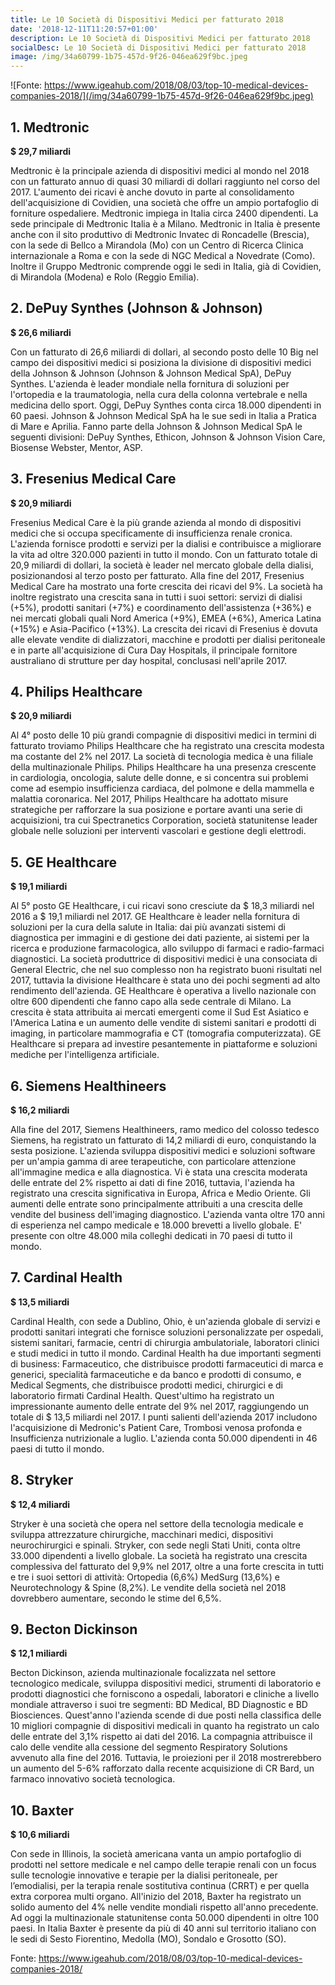 ```yaml
---
title: Le 10 Società di Dispositivi Medici per fatturato 2018
date: '2018-12-11T11:20:57+01:00'
description: Le 10 Società di Dispositivi Medici per fatturato 2018
socialDesc: Le 10 Società di Dispositivi Medici per fatturato 2018
image: /img/34a60799-1b75-457d-9f26-046ea629f9bc.jpeg
---
```

![Fonte: https://www.igeahub.com/2018/08/03/top-10-medical-devices-companies-2018/](/img/34a60799-1b75-457d-9f26-046ea629f9bc.jpeg)

## 1. Medtronic

**$ 29,7 miliardi**

Medtronic è la principale azienda di dispositivi medici al mondo nel 2018 con un fatturato annuo di quasi 30 miliardi di dollari raggiunto nel corso del 2017. L'aumento dei ricavi è anche dovuto in parte al consolidamento dell'acquisizione di Covidien, una società che offre un ampio portafoglio di forniture ospedaliere. Medtronic impiega in Italia circa 2400 dipendenti. La sede principale di Medtronic Italia è a Milano. Medtronic in Italia è presente anche con il sito produttivo di Medtronic Invatec di Roncadelle (Brescia), con la sede di Bellco a Mirandola (Mo) con un Centro di Ricerca Clinica internazionale a Roma e con la sede di NGC Medical a Novedrate (Como). Inoltre il Gruppo Medtronic comprende oggi le sedi in Italia, già di Covidien, di Mirandola (Modena) e Rolo (Reggio Emilia).

## 2. DePuy Synthes (Johnson & Johnson)

**$ 26,6 miliardi**

Con un fatturato di 26,6 miliardi di dollari, al secondo posto delle 10 Big nel campo dei dispositivi medici si posiziona la divisione di dispositivi medici della Johnson & Johnson (Johnson & Johnson Medical SpA), DePuy Synthes. L'azienda è leader mondiale nella fornitura di soluzioni per l'ortopedia e la traumatologia, nella cura della colonna vertebrale e nella medicina dello sport. Oggi, DePuy Synthes conta circa 18.000 dipendenti in 60 paesi. Johnson & Johnson Medical SpA ha le sue sedi in Italia a Pratica di Mare e Aprilia. Fanno parte della Johnson & Johnson Medical SpA le seguenti divisioni: DePuy Synthes, Ethicon, Johnson & Johnson Vision Care, Biosense Webster, Mentor, ASP.

## 3. Fresenius Medical Care

**$ 20,9 miliardi**

Fresenius Medical Care è la più grande azienda al mondo di dispositivi medici che si occupa specificamente di insufficienza renale cronica. L'azienda fornisce prodotti e servizi per la dialisi e contribuisce a migliorare la vita ad oltre 320.000 pazienti in tutto il mondo. Con un fatturato totale di 20,9 miliardi di dollari, la società è leader nel mercato globale della dialisi, posizionandosi al terzo posto per fatturato. Alla fine del 2017, Fresenius Medical Care ha mostrato una forte crescita dei ricavi del 9%. La società ha inoltre registrato una crescita sana in tutti i suoi settori: servizi di dialisi (+5%), prodotti sanitari (+7%) e coordinamento dell'assistenza (+36%) e nei mercati globali quali Nord America (+9%), EMEA (+6%), America Latina (+15%) e Asia-Pacifico (+13%). La crescita dei ricavi di Fresenius è dovuta alle elevate vendite di dializzatori, macchine e prodotti per dialisi peritoneale e in parte all'acquisizione di Cura Day Hospitals, il principale fornitore australiano di strutture per day hospital, conclusasi nell'aprile 2017.

## 4. Philips Healthcare

**$ 20,9 miliardi**

Al 4° posto delle 10 più grandi compagnie di dispositivi medici in termini di fatturato troviamo Philips Healthcare che ha registrato una crescita modesta ma costante del 2% nel 2017. La società di tecnologia medica è una filiale della multinazionale Philips. Philips Healthcare ha una presenza crescente in cardiologia, oncologia, salute delle donne, e si concentra sui problemi come ad esempio insufficienza cardiaca, del polmone e della mammella e malattia coronarica. Nel 2017, Philips Healthcare ha adottato misure strategiche per rafforzare la sua posizione e portare avanti una serie di acquisizioni, tra cui Spectranetics Corporation, società statunitense leader globale nelle soluzioni per interventi vascolari e gestione degli elettrodi.

## 5. GE Healthcare

**$ 19,1 miliardi**

Al 5° posto GE Healthcare, i cui ricavi sono cresciute da $ 18,3 miliardi nel 2016 a $ 19,1 miliardi nel 2017. GE Healthcare è leader nella fornitura di soluzioni per la cura della salute in Italia: dai più avanzati sistemi di diagnostica per immagini e di gestione dei dati paziente, ai sistemi per la ricerca e produzione farmacologica, allo sviluppo di farmaci e radio-farmaci diagnostici. La società produttrice di dispositivi medici è una consociata di General Electric, che nel suo complesso non ha registrato buoni risultati nel 2017, tuttavia la divisione Healthcare è stata uno dei pochi segmenti ad alto rendimento dell'azienda. GE Healthcare è operativa a livello nazionale con oltre 600 dipendenti che fanno capo alla sede centrale di Milano. La crescita è stata attribuita ai mercati emergenti come il Sud Est Asiatico e l'America Latina e un aumento delle vendite di sistemi sanitari e prodotti di imaging, in particolare mammografia e CT (tomografia computerizzata). GE Healthcare si prepara ad investire pesantemente in piattaforme e soluzioni mediche per l'intelligenza artificiale.

## 6. Siemens Healthineers

**$ 16,2 miliardi**

Alla fine del 2017, Siemens Healthineers, ramo medico del colosso tedesco Siemens, ha registrato un fatturato di 14,2 miliardi di euro, conquistando la sesta posizione. L'azienda sviluppa dispositivi medici e soluzioni software per un'ampia gamma di aree terapeutiche, con particolare attenzione all'immagine medica e alla diagnostica. Vi è stata una crescita moderata delle entrate del 2% rispetto ai dati di fine 2016, tuttavia, l'azienda ha registrato una crescita significativa in Europa, Africa e Medio Oriente. Gli aumenti delle entrate sono principalmente attribuiti a una crescita delle vendite del business dell'imaging diagnostico. L'azienda vanta oltre 170 anni di esperienza nel campo medicale e 18.000 brevetti a livello globale. E' presente con oltre 48.000 mila colleghi dedicati in 70 paesi di tutto il mondo.

## 7. Cardinal Health

**$ 13,5 miliardi**

Cardinal Health, con sede a Dublino, Ohio, è un'azienda globale di servizi e prodotti sanitari integrati che fornisce soluzioni personalizzate per ospedali, sistemi sanitari, farmacie, centri di chirurgia ambulatoriale, laboratori clinici e studi medici in tutto il mondo. Cardinal Health ha due importanti segmenti di business: Farmaceutico, che distribuisce prodotti farmaceutici di marca e generici, specialità farmaceutiche e da banco e prodotti di consumo, e Medical Segments, che distribuisce prodotti medici, chirurgici e di laboratorio firmati Cardinal Health. Quest'ultimo  ha registrato un impressionante aumento delle entrate del 9% nel 2017, raggiungendo un totale di $ 13,5 miliardi nel 2017. I punti salienti dell'azienda 2017 includono l'acquisizione di Medronic's Patient Care, Trombosi venosa profonda e Insufficienza nutrizionale a luglio. L'azienda conta 50.000 dipendenti in 46 paesi di tutto il mondo.

## 8. Stryker

**$ 12,4 miliardi**

Stryker è una società che opera nel settore della tecnologia medicale e sviluppa attrezzature chirurgiche, macchinari medici, dispositivi neurochirurgici e spinali. Stryker, con sede negli Stati Uniti, conta oltre 33.000 dipendenti a livello globale. La società ha registrato una crescita complessiva del fatturato del 9,9% nel 2017, oltre a una forte crescita in tutti e tre i suoi settori di attività: Ortopedia (6,6%) MedSurg (13,6%) e Neurotechnology & Spine (8,2%). Le vendite della società nel 2018 dovrebbero aumentare, secondo le stime del 6,5%.

## 9. Becton Dickinson

**$ 12,1 miliardi**

Becton Dickinson, azienda multinazionale focalizzata nel settore tecnologico medicale, sviluppa dispositivi medici, strumenti di laboratorio e prodotti diagnostici che forniscono a ospedali, laboratori e cliniche a livello mondiale attraverso  i suoi tre segmenti: BD Medical, BD Diagnostic e  BD Biosciences. Quest'anno l'azienda scende di due posti nella classifica delle 10 migliori compagnie di dispositivi medicali in quanto ha registrato un calo delle entrate del 3,1% rispetto ai dati del 2016. La compagnia attribuisce il calo delle vendite alla cessione del segmento Respiratory Solutions avvenuto alla fine del 2016. Tuttavia, le proiezioni per il 2018 mostrerebbero un aumento del 5-6% rafforzato dalla recente acquisizione di CR Bard, un farmaco innovativo società tecnologica.

## 10. Baxter

**$ 10,6 miliardi**

Con sede in Illinois, la società americana vanta un ampio portafoglio di prodotti nel settore medicale e nel campo delle terapie renali con un focus sulle tecnologie innovative e terapie per la dialisi peritoneale, per l’emodialisi, per la terapia renale sostitutiva continua (CRRT) e per quella extra corporea multi organo. All'inizio del 2018, Baxter ha registrato un solido aumento del 4% nelle vendite mondiali rispetto all'anno precedente. Ad oggi la multinazionale statunitense conta 50.000 dipendenti in oltre 100 paesi. In Italia Baxter è presente da più di 40 anni sul territorio italiano con le sedi di Sesto Fiorentino, Medolla (MO), Sondalo e Grosotto (SO).

Fonte: https://www.igeahub.com/2018/08/03/top-10-medical-devices-companies-2018/
